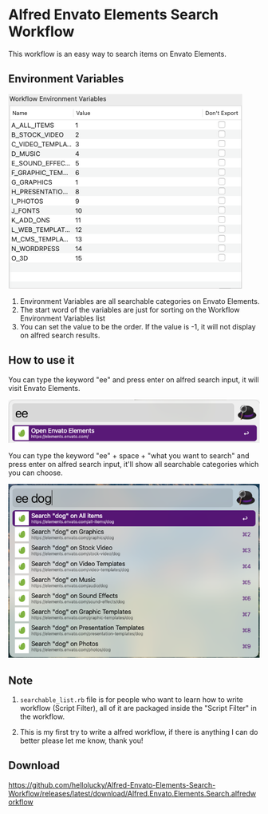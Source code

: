 # Alfred Envato Elements Search Workflow

This workflow is an easy way to search items on Envato Elements.

## Environment Variables

![img](workflow_environment_variables.png)

1. Environment Variables are all searchable categories on Envato Elements.
2. The start word of the variables are just for sorting on the Workflow Environment Variables list
3. You can set the value to be the order. If the value is -1, it will not display on alfred search results.

## How to use it

You can type the keyword "ee" and press enter on alfred search input, it will visit Envato Elements.

![img](type_ee.png)

You can type the keyword "ee" + space + "what you want to search" and press enter on alfred search input, it'll show all searchable categories which you can choose.

![img](type_keyword.png)

## Note

1. `searchable_list.rb` file is for people who want to learn how to write workflow (Script Filter), all of it are packaged inside the "Script Filter" in the workflow.

2. This is my first try to write a alfred workflow, if there is anything I can do better please let me know, thank you!

## Download

https://github.com/hellolucky/Alfred-Envato-Elements-Search-Workflow/releases/latest/download/Alfred.Envato.Elements.Search.alfredworkflow